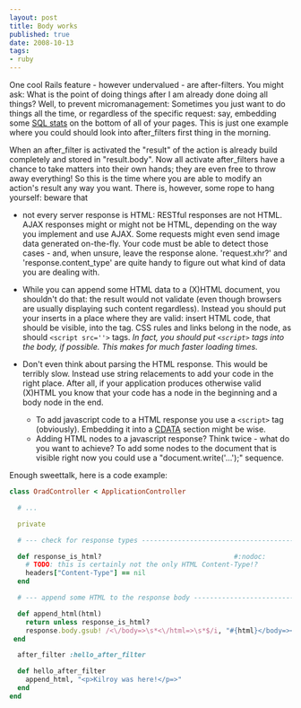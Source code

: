 ```yaml
---
layout: post
title: Body works
published: true
date: 2008-10-13
tags:
- ruby
---
```

<p>One cool Rails feature - however undervalued - are after-filters. You might ask: What is the point of doing things after I am already done doing all things? Well, to prevent micromanagement: Sometimes you just want to do things all the time, or regardless of the specific request: say, embedding some <a href="/0x05-sql-instruments">SQL stats</a> on the bottom of all of your pages. This is just one example where you could should look into after_filters first thing in the morning.</p>

<p>When an after_filter is activated the "result" of the action is already build completely and stored in  "result.body". Now all activate after_filters have a chance to take matters into their own hands; they are even free to throw away everything! So this is the time where you are able to modify an action's result any way you want. There is, however, some rope to hang yourself: beware that</p>

- not every server response is HTML: RESTful responses are not HTML. AJAX responses might or might not be HTML, depending on the way you implement and use AJAX. Some requests might even send image data generated on-the-fly. Your code must be able to detect those cases - and, when unsure, leave the response alone. 'request.xhr?' and 'response.content_type' are quite handy to figure out what kind of data you are dealing with.
- While you can append some HTML data to a (X)HTML document, you shouldn't do that: the result would not validate (even though browsers are usually displaying such content regardless). Instead you should put your inserts in a place where they are valid: insert HTML code, that should be visible, into the <body> tag. CSS rules and links belong in the <head> node, as should `<script src=''>` tags. <em>In fact, you should put `<script>` tags into the body, if possible. This makes for much faster loading times.</em>
- Don't even think about parsing the HTML response. This would be terribly slow. Instead use string relacements to add your code in the right place. After all, if your application produces otherwise valid (X)HTML you know that your code has a <head> node in the beginning and a body node in the end.

  - To add javascript code to a HTML response you use a `<script>` tag (obviously). Embedding it into a <a href="http://en.wikipedia.org/wiki/CDATA">CDATA</a> section might be wise.
  - Adding HTML nodes to a javascript response? Think twice - what do you want to achieve? To add some nodes to the document that is visible right now you could use a "document.write('...');" sequence.

<p>Enough sweettalk, here is a code example:</p>

```ruby
class OradController < ApplicationController

  # ...

  private

  # --- check for response types --------------------------------------

  def response_is_html?                                 #:nodoc:
    # TODO: this is certainly not the only HTML Content-Type!? 
    headers["Content-Type"] == nil 
  end

  # --- append some HTML to the response body -------------------------

  def append_html(html)
    return unless response_is_html?
    response.body.gsub! /<\/body=>\s*<\/html=>\s*$/i, "#{html}</body=></html=>"
 end

  after_filter :hello_after_filter

  def hello_after_filter
    append_html, "<p>Kilroy was here!</p=>"
  end
end
```
